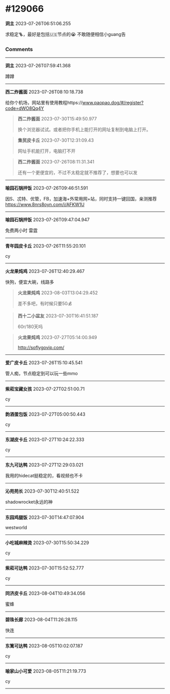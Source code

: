 # #129066

**洞主** 2023-07-26T06:51:06.255

求稳定🪜，最好是包括🇺🇸节点的😭
不敢随便相信小guang告

### Comments

---

**洞主** 2023-07-26T07:59:41.368

蹲蹲

---

**西二炸酱面** 2023-07-26T08:10:18.738

给你个机场，网站里有使用教程https://www.paopao.dog/#/register?code=dWO8Qq4Y

> **西二炸酱面** 2023-07-30T15:49:50.977
> 
> 换个浏览器试试。或者把你手机上能打开的网址复制到电脑上打开。


> **集贸皮卡丘** 2023-07-30T12:31:09.43
> 
> 网址手机能打开，电脑打不开


> **西二炸酱面** 2023-07-26T08:11:31.341
> 
> 还有一个更便宜的，不过不太稳定就不推荐了，想要也可以发


---

**喻园石锅拌饭** 2023-07-26T09:46:51.591

因S、忒特、优管，FB，加速海+外常用网+站，同时支持一键回国，亲测推荐 https://www.8nrs8oyn.com/i/AFKW1U

---

**喻园石锅拌饭** 2023-07-26T09:47:04.947

免费两小时 雷霆

---

**青年园皮卡丘** 2023-07-26T11:55:20.101

cy

---

**火龙果炖鸡** 2023-07-26T12:40:29.467

快狗，便宜大碗，线路多

> **火龙果炖鸡** 2023-08-03T13:04:29.452
> 
> 差不多吧，有时候只要50💰


> **西十二小盆友** 2023-07-30T16:41:51.187
> 
> 60r/180天吗


> **火龙果炖鸡** 2023-07-27T05:14:00.949
> 
> http://soflygovip.com/


---

**爱广皮卡丘** 2023-07-26T15:10:45.541

管人痴，节点稳定到可以玩一些mmo

---

**紫菘宝藏女孩** 2023-07-27T02:51:00.71

cy

---

**韵酒蛋包饭** 2023-07-27T05:00:50.443

cy

---

**东湖皮卡丘** 2023-07-27T10:24:22.333

cy

---

**东九可达鸭** 2023-07-27T12:29:03.021

我用的hidecat挺稳定的，看视频也不卡

---

**沁苑苑长** 2023-07-30T12:40:51.522

shadowrocket永远的神

---

**东园鸡腿饭** 2023-07-30T14:47:07.904

westworld

---

**小吃城麻辣烫** 2023-07-30T15:50:34.229

cy

---

**紫菘可达鸭** 2023-07-30T15:52:52.777

cy

---

**同济皮卡丘** 2023-08-04T10:49:34.056

蜜蜂

---

**碧珠长廊** 2023-08-04T11:26:28.115

快连

---

**东篱可达鸭** 2023-08-05T10:02:07.187

cy

---

**喻家山小可爱** 2023-08-05T11:21:19.773

cy

---

